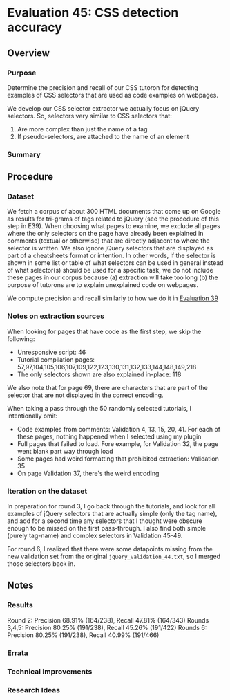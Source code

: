 # Evaluation 45: CSS detection accuracy

## Overview

### Purpose

Determine the precision and recall of our CSS tutoron for detecting examples of CSS selectors that are used as code examples on webpages.

We develop our CSS selector extractor we actually focus on jQuery selectors.  So, selectors very similar to CSS selectors that:
1. Are more complex than just the name of a tag
2. If pseudo-selectors, are attached to the name of an element

### Summary


## Procedure

### Dataset

We fetch a corpus of about 300 HTML documents that come up on Google as results for tri-grams of tags related to jQuery (see the procedure of this step in E39).  When choosing what pages to examine, we exclude all pages where the only selectors on the page have already been explained in comments (textual or otherwise) that are directly adjacent to where the selector is written.  We also ignore jQuery selectors that are displayed as part of a cheatsheets format or intention.  In other words, if the selector is shown in some list or table of what selectors can be used in general instead of what selector(s) should be used for a specific task, we do not include these pages in our corpus because (a) extraction will take too long (b) the purpose of tutorons are to explain unexplained code on webpages.

We compute precision and recall similarly to how we do it in [Evaluation 39](../eval/eval39)

### Notes on extraction sources

When looking for pages that have code as the first step, we skip the following:
* Unresponsive script: 46
* Tutorial compilation pages: 57,97,104,105,106,107,109,122,123,130,131,132,133,144,148,149,218
* The only selectors shown are also explained in-place: 118

We also note that for page 69, there are characters that are part of the selector that are not displayed in the correct encoding.

When taking a pass through the 50 randomly selected tutorials, I intentionally omit:
* Code examples from comments: Validation 4, 13, 15, 20, 41.  For each of these pages, nothing happened when I selected using my plugin
* Full pages that failed to load. Fore example, for Validation 32, the page went blank part way through load
* Some pages had weird formatting that prohibited extraction: Validation 35
* On page Validation 37, there's the weird encoding

### Iteration on the dataset

In preparation for round 3, I go back through the tutorials, and look for all examples of jQuery selectors that are actually simple (only the tag name), and add for a second time any selectors that I thought were obscure enough to be missed on the first pass-through.  I also find both simple (purely tag-name) and complex selectors in Validation 45-49.

For round 6, I realized that there were some datapoints missing from the new validation set from the original `jquery_validation_44.txt`, so I merged those selectors back in.

## Notes

### Results

Round 2: Precision 68.91% (164/238), Recall 47.81% (164/343)
Rounds 3,4,5: Precision 80.25% (191/238), Recall 45.26% (191/422)
Rounds 6: Precision 80.25% (191/238), Recall 40.99% (191/466)

### Errata

### Technical Improvements

### Research Ideas
 
